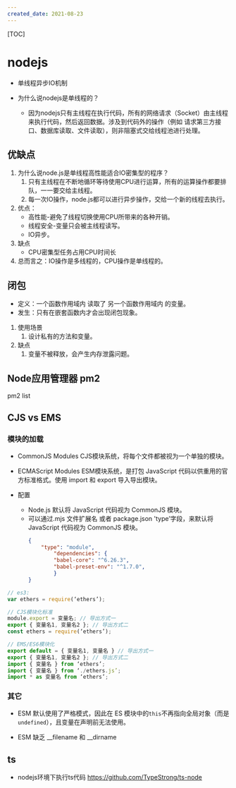 ```yaml
---
created_date: 2021-08-23
---
```


[TOC]

# nodejs

- 单线程异步IO机制

- 为什么说nodejs是单线程的？

  - 因为nodejs只有主线程在执行代码，所有的网络请求（Socket）由主线程来执行代码，然后返回数据。涉及到代码外的操作（例如 请求第三方接口、数据库读取、文件读取），则非阻塞式交给线程池进行处理。

## 优缺点

1. 为什么说node.js是单线程高性能适合IO密集型的程序？
   1. 只有主线程在不断地循环等待使用CPU进行运算，所有的运算操作都要排队，一一要交给主线程。
   2. 每一次IO操作，node.js都可以进行异步操作，交给一个新的线程去执行。
2. 优点：
   - 高性能-避免了线程切换使用CPU所带来的各种开销。
   - 线程安全-变量只会被主线程读写。
   - IO异步。
3. 缺点
   - CPU密集型任务占用CPU时间长
4. 总而言之：IO操作是多线程的，CPU操作是单线程的。

## 闭包

- 定义：一个函数作用域内 读取了 另一个函数作用域内 的变量。
- 发生：只有在嵌套函数内才会出现闭包现象。

1. 使用场景
   1. 设计私有的方法和变量。
2. 缺点
   1. 变量不被释放，会产生内存泄露问题。

## Node应用管理器 pm2

pm2 list

## CJS vs EMS

### 模块的加载

- CommonJS Modules CJS模块系统，将每个文件都被视为一个单独的模块。

- ECMAScript Modules ESM模块系统，是打包 JavaScript 代码以供重用的官方标准格式。使用 import 和 export 导入导出模块。

- 配置

  - Node.js 默认将 JavaScript 代码视为 CommonJS 模块。
  - 可以通过.mjs 文件扩展名 或者 package.json 'type’字段，来默认将 JavaScript 代码视为 CommonJS 模块。
    ```json  package.json
    {
        "type": "module",
            "dependencies": {
            "babel-core": "^6.26.3",
            "babel-preset-env": "^1.7.0",
            }
    }
    ```

```js
// es3:
var ethers = require(‘ethers’);

// CJS模块化标准
module.export = 变量名; // 导出方式一
export { 变量名1, 变量名2 }; // 导出方式二
const ethers = require(‘ethers’);

// EMS/ES6模块化
export default = { 变量名1, 变量名 } // 导出方式一
export { 变量名1, 变量名2 }; // 导出方式二
import { 变量名 } from ‘ethers’;
import { 变量名 } from ‘./ethers.js’;
import * as 变量名 from ‘ethers’;
```

### 其它

- ESM 默认使用了严格模式，因此在 ES 模块中的`this`不再指向全局对象（而是 `undefined`），且变量在声明前无法使用。

- ESM 缺乏 \_\_filename 和 \_\_dirname

## ts

- nodejs环境下执行ts代码 https://github.com/TypeStrong/ts-node
